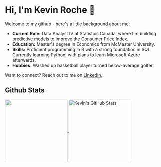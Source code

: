 # Hi, I'm Kevin Roche 👋

Welcome to my github - here's a little background about me:

- **Current Role:** Data Analyst IV at Statistics Canada, where I'm building predictive models to improve the Consumer Price Index.
- **Education:** Master's degree in Economics from McMaster University.
- **Skills:** Proficient programming in R with a strong foundation in SQL. Currently learning Python, with plans to learn Microsoft Azure afterwards.
- **Hobbies:** Washed up basketball player turned below-average golfer.

Want to connect? Reach out to me on [LinkedIn.](https://www.linkedin.com/in/kevin-roche-397415b3/)

## Github Stats

<a href="https://github.com/kevinroche22/kevinroche22">
  <img align="center" src="https://github-readme-stats.vercel.app/api/top-langs/?username=kevinroche22&title_color=ffffff&text_color=c9cacc&icon_color=2bbc8a&bg_color=1d1f21&langs_count=3" height="200"/>
</a>
<a href="https://github.com/kevinroche22/kevinroche22">
  <img align="center" src="https://github-readme-stats.vercel.app/api?username=kevinroche22&show_icons=true&line_height=27&count_private=true&title_color=ffffff&text_color=c9cacc&icon_color=2bbc8a&bg_color=1d1f21" alt="Kevin's GitHub Stats" height="200"/>
</a>


